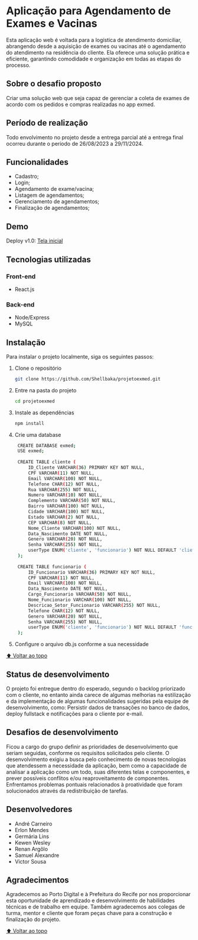 # Aplicação para Agendamento de Exames e Vacinas

Esta aplicação web é voltada para a logística de atendimento domiciliar, abrangendo desde a aquisição de exames ou vacinas até o agendamento do atendimento na residência do cliente. Ela oferece uma solução prática e eficiente, garantindo comodidade e organização em todas as etapas do processo.

## Sobre o desafio proposto

Criar uma solução web que seja capaz de gerenciar a coleta de exames de acordo com os pedidos e compras realizadas no app exmed.

## Período de realização

Todo envolvimento no projeto desde a entrega parcial até a entrega final ocorreu durante o período de 26/08/2023 a 29/11/2024.

## Funcionalidades

- Cadastro;
- Login;
- Agendamento de exame/vacina;
- Listagem de agendamentos;
- Gerenciamento de agendamentos;
- Finalização de agendamentos;

## Demo

Deploy v1.0: [Tela inicial](https://projetoexmed.vercel.app/) 

## Tecnologias utilizadas

### Front-end

- React.js

### Back-end

- Node/Express
- MySQL

## Instalação

Para instalar o projeto localmente, siga os seguintes passos:

1. Clone o repositório
   ```bash
   git clone https://github.com/Shellbaka/projetoexmed.git

2. Entre na pasta do projeto
   ```bash
   cd projetoexmed

3. Instale as dependências
   ```bash
   npm install

4. Crie uma database
   ```bash
    CREATE DATABASE exmed;
    USE exmed;
    
    CREATE TABLE cliente (
        ID_Cliente VARCHAR(36) PRIMARY KEY NOT NULL,
        CPF VARCHAR(11) NOT NULL,
        Email VARCHAR(100) NOT NULL,
        Telefone CHAR(12) NOT NULL,
        Rua VARCHAR(255) NOT NULL,
        Numero VARCHAR(10) NOT NULL,
        Complemento VARCHAR(50) NOT NULL,
        Bairro VARCHAR(100) NOT NULL,
        Cidade VARCHAR(100) NOT NULL,
        Estado VARCHAR(2) NOT NULL,
        CEP VARCHAR(8) NOT NULL,
        Nome_Cliente VARCHAR(100) NOT NULL,
        Data_Nascimento DATE NOT NULL,
        Genero VARCHAR(20) NOT NULL,
        Senha VARCHAR(255) NOT NULL,
        userType ENUM('cliente', 'funcionario') NOT NULL DEFAULT 'cliente'
    );
    
    CREATE TABLE funcionario (
        ID_Funcionario VARCHAR(36) PRIMARY KEY NOT NULL,
        CPF VARCHAR(11) NOT NULL,
        Email VARCHAR(100) NOT NULL,
        Data_Nascimento DATE NOT NULL,
        Cargo_Funcionario VARCHAR(50) NOT NULL,
        Nome_Funcionario VARCHAR(100) NOT NULL,
        Descricao_Setor_Funcionario VARCHAR(255) NOT NULL,
        Telefone CHAR(12) NOT NULL,
        Genero VARCHAR(20) NOT NULL,
        Senha VARCHAR(255) NOT NULL,
        userType ENUM('cliente', 'funcionario') NOT NULL DEFAULT 'funcionario'
    );

5. Configure o arquivo db.js conforme a sua necessidade

[⬆️ Voltar ao topo](#Aplicação-para-Agendamento-de-Exames-e-Vacinas)

## Status de desenvolvimento

O projeto foi entregue dentro do esperado, segundo o backlog priorizado com o cliente, no entanto ainda carece de algumas melhorias na estilização e da implementação de algumas funcionalidades sugeridas pela equipe de desenvolvimento, como: Persistir dados de transações no banco de dados, deploy fullstack e notificações para o cliente por e-mail.

## Desafios de desenvolvimento

Ficou a cargo do grupo definir as prioridades de desenvolvimento que seriam seguidas, conforme os requisitos solicitados pelo cliente. O desenvolvimento exigiu a busca pelo conhecimento de novas tecnologias que atendessem a necessidade da aplicação, bem como a capacidade de analisar a aplicação como um todo, suas diferentes telas e componentes, e prever possíveis conflitos e/ou reaproveitamento de componentes. Enfrentamos problemas pontuais relacionados à proatividade que foram solucionados através da redistribuição de tarefas.

## Desenvolvedores

- André Carneiro
- Erlon Mendes
- Germária Lins
- Kewen Wesley
- Renan Argôlo
- Samuel Alexandre
- Victor Sousa

## Agradecimentos

Agradecemos ao Porto Digital e à Prefeitura do Recife por nos proporcionar esta oportunidade de aprendizado e desenvolvimento de habilidades técnicas e de trabalho em equipe. Também agradecemos aos colegas de turma, mentor e cliente que foram peças chave para a construção e finalização do projeto.

[⬆️ Voltar ao topo](#Aplicação-para-Agendamento-de-Exames-e-Vacinas)
